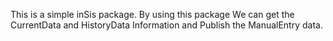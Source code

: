 This is a simple inSis package. By using this package We can get the CurrentData and HistoryData Information and Publish the ManualEntry data.